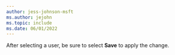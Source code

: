 ```yaml
---
author: jess-johnson-msft
ms.author: jejohn
ms.topic: include
ms.date: 06/01/2022
---
```


After selecting a user, be sure to select **Save** to apply the change.
